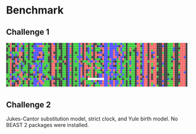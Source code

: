 # Benchmark


## Challenge 1
![alt text](C1.png)


## Challenge 2

Jukes-Cantor substitution model, strict clock, and Yule birth model. No BEAST 2 packages were installed.






